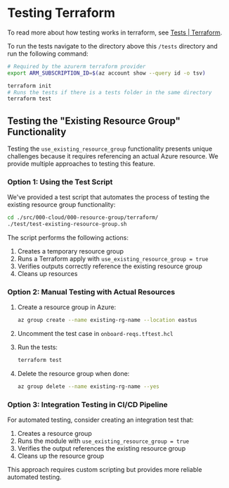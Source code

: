 # Testing Terraform

To read more about how testing works in terraform, see [Tests | Terraform](https://developer.hashicorp.com/terraform/language/tests).

To run the tests navigate to the directory above this `/tests` directory and run the following command:

```sh
# Required by the azurerm terraform provider
export ARM_SUBSCRIPTION_ID=$(az account show --query id -o tsv)

terraform init
# Runs the tests if there is a tests folder in the same directory
terraform test
```

## Testing the "Existing Resource Group" Functionality

Testing the `use_existing_resource_group` functionality presents unique challenges because it requires referencing an actual Azure resource. We provide multiple approaches to testing this feature.

### Option 1: Using the Test Script

We've provided a test script that automates the process of testing the existing resource group functionality:

```sh
cd ./src/000-cloud/000-resource-group/terraform/
./test/test-existing-resource-group.sh
```

The script performs the following actions:

1. Creates a temporary resource group
2. Runs a Terraform apply with `use_existing_resource_group = true`
3. Verifies outputs correctly reference the existing resource group
4. Cleans up resources

### Option 2: Manual Testing with Actual Resources

1. Create a resource group in Azure:

   ```sh
   az group create --name existing-rg-name --location eastus
   ```

2. Uncomment the test case in `onboard-reqs.tftest.hcl`

3. Run the tests:

   ```sh
   terraform test
   ```

4. Delete the resource group when done:

   ```sh
   az group delete --name existing-rg-name --yes
   ```

### Option 3: Integration Testing in CI/CD Pipeline

For automated testing, consider creating an integration test that:

1. Creates a resource group
2. Runs the module with `use_existing_resource_group = true`
3. Verifies the output references the existing resource group
4. Cleans up the resource group

This approach requires custom scripting but provides more reliable automated testing.
